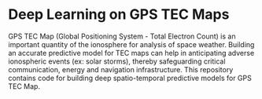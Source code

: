 # Deep Learning on GPS TEC Maps
GPS TEC Map (Global Positioning System - Total Electron Count) is an important quantity of the ionosphere for analysis of space weather. Building an accurate predictive model for TEC maps can help in anticipating adverse ionospheric events (ex: solar storms), thereby safeguarding critical communication, energy and navigation infrastructure. This repository contains code for building deep spatio-temporal predictive models for GPS TEC Map.
